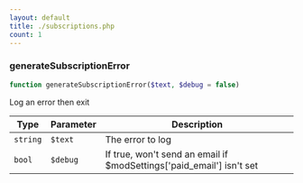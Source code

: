 ```yaml
---
layout: default
title: ./subscriptions.php
count: 1
---
```


### generateSubscriptionError

```php
function generateSubscriptionError($text, $debug = false)
```
Log an error then exit



Type|Parameter|Description
---|---|---
`string`|`$text`|The error to log
`bool`|`$debug`|If true, won't send an email if $modSettings['paid_email'] isn't set

